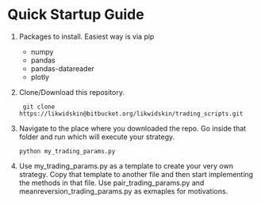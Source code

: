 # **Quick Startup Guide** #

1. Packages to install. Easiest way is via pip  
    * numpy  
    * pandas  
    * pandas-datareader  
    * plotly  
2. Clone/Download this repository.

        git clone https://likwidskin@bitbucket.org/likwidskin/trading_scripts.git

3.  Navigate to the place where you downloaded the repo. Go inside that folder and run which will execute your strategy.

        python my_trading_params.py

4. Use my_trading_params.py as a template to create your very own strategy. Copy that template to another file 
and then start implementing the methods in that file. Use pair_trading_params.py and meanreversion_trading_params.py as exmaples for motivations.
